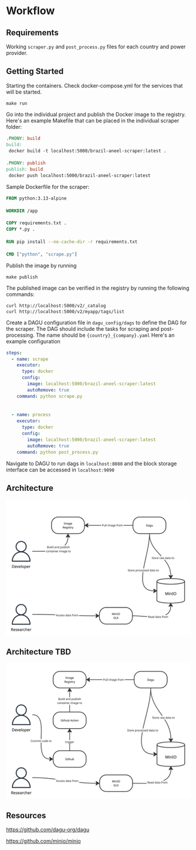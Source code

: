 # Workflow

## Requirements

Working `scraper.py` and `post_process.py` files for each country and power provider.

## Getting Started

Starting the containers. Check docker-compose.yml for the services that will be started.

```
make run
```

Go into the individual project and publish the Docker image to the registry.
Here's an example Makefile that can be placed in the individual scraper folder:

```Makefile
.PHONY: build
build:
 docker build -t localhost:5000/brazil-aneel-scraper:latest .

.PHONY: publish
publish: build
 docker push localhost:5000/brazil-aneel-scraper:latest

```

Sample Dockerfile for the scraper:

```Dockerfile
FROM python:3.13-alpine

WORKDIR /app

COPY requirements.txt .
COPY *.py .

RUN pip install --no-cache-dir -r requirements.txt

CMD ["python", "scrape.py"]
```

Publish the image by running

```shell
make publish
```

The published image can be verified in the registry by running the following commands:

```
curl http://localhost:5000/v2/_catalog
curl http://localhost:5000/v2/myapp/tags/list
```

Create a DAGU configuration file in `dagu_config/dags` to define the DAG for the scraper.
The DAG should include the tasks for scraping and post-processing.
The name should be `{country}_{company}.yaml` Here's an example configuration

```yaml
steps:
  - name: scrape
    executor:
      type: docker
      config:
        image: localhost:5000/brazil-aneel-scraper:latest
        autoRemove: true
    command: python scrape.py


  - name: process
    executor:
      type: docker
      config:
        image: localhost:5000/brazil-aneel-scraper:latest
        autoRemove: true
    command: python post_process.py
```

Navigate to DAGU to run dags in `localhost:8080`
and the block storage interface can be accessed in `localhost:9090`

## Architecture

![Architecture](./img/Architecture.jpg)

## Architecture TBD

![Architecture Ideal](./img/Architecture-Ideal.jpg)

## Resources

<https://github.com/dagu-org/dagu>

<https://github.com/minio/minio>
